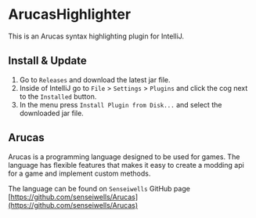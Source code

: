 # ArucasHighlighter
This is an Arucas syntax highlighting plugin for IntelliJ.

## Install & Update
1) Go to `Releases` and download the latest jar file.
2) Inside of IntelliJ go to `File` > `Settings` > `Plugins` and click the cog next to the `Installed` button.
3) In the menu press `Install Plugin from Disk...` and select the downloaded jar file.

## Arucas
Arucas is a programming language designed to be used for games.
The language has flexible features that makes it easy to create a modding api for a game and implement custom methods.

The language can be found on `Senseiwells` GitHub page [https://github.com/senseiwells/Arucas](https://github.com/senseiwells/Arucas)